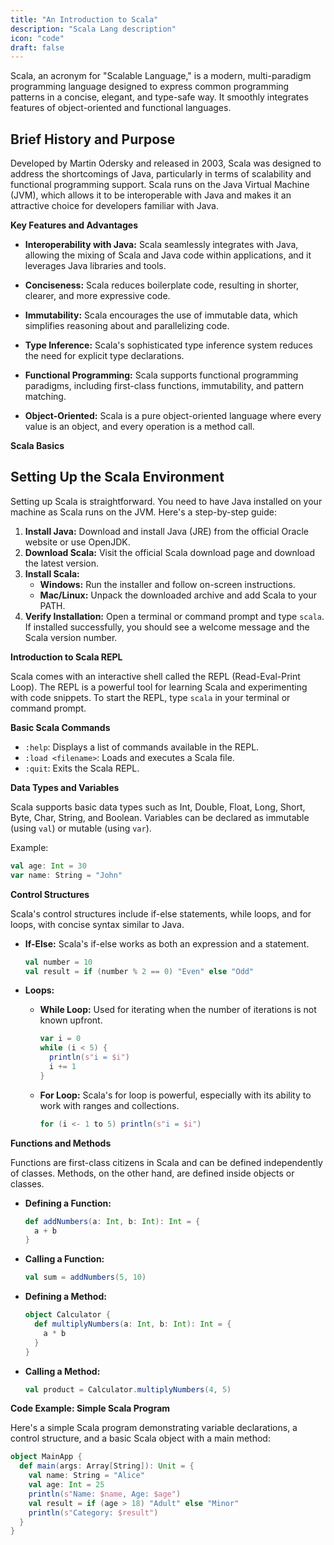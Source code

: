 ```yaml
---
title: "An Introduction to Scala"
description: "Scala Lang description"
icon: "code"
draft: false
---
```


Scala, an acronym for "Scalable Language," is a modern, multi-paradigm programming language designed to express common programming patterns in a concise, elegant, and type-safe way. It smoothly integrates features of object-oriented and functional languages.

## Brief History and Purpose

Developed by Martin Odersky and released in 2003, Scala was designed to address the shortcomings of Java, particularly in terms of scalability and functional programming support. Scala runs on the Java Virtual Machine (JVM), which allows it to be interoperable with Java and makes it an attractive choice for developers familiar with Java.

**Key Features and Advantages**

- **Interoperability with Java:** Scala seamlessly integrates with Java, allowing the mixing of Scala and Java code within applications, and it leverages Java libraries and tools.
  
- **Conciseness:** Scala reduces boilerplate code, resulting in shorter, clearer, and more expressive code.
  
- **Immutability:** Scala encourages the use of immutable data, which simplifies reasoning about and parallelizing code.
  
- **Type Inference:** Scala's sophisticated type inference system reduces the need for explicit type declarations.
  
- **Functional Programming:** Scala supports functional programming paradigms, including first-class functions, immutability, and pattern matching.
  
- **Object-Oriented:** Scala is a pure object-oriented language where every value is an object, and every operation is a method call.

**Scala Basics**

## Setting Up the Scala Environment

Setting up Scala is straightforward. You need to have Java installed on your machine as Scala runs on the JVM. Here's a step-by-step guide:

1. **Install Java:** Download and install Java (JRE) from the official Oracle website or use OpenJDK.
2. **Download Scala:** Visit the official Scala download page and download the latest version.
3. **Install Scala:**
   - **Windows:** Run the installer and follow on-screen instructions.
   - **Mac/Linux:** Unpack the downloaded archive and add Scala to your PATH.
4. **Verify Installation:** Open a terminal or command prompt and type `scala`. If installed successfully, you should see a welcome message and the Scala version number.

**Introduction to Scala REPL**

Scala comes with an interactive shell called the REPL (Read-Eval-Print Loop). The REPL is a powerful tool for learning Scala and experimenting with code snippets. To start the REPL, type `scala` in your terminal or command prompt.

**Basic Scala Commands**

- `:help`: Displays a list of commands available in the REPL.
- `:load <filename>`: Loads and executes a Scala file.
- `:quit`: Exits the Scala REPL.

**Data Types and Variables**

Scala supports basic data types such as Int, Double, Float, Long, Short, Byte, Char, String, and Boolean. Variables can be declared as immutable (using `val`) or mutable (using `var`).

Example:
```scala
val age: Int = 30
var name: String = "John"
```

**Control Structures**

Scala's control structures include if-else statements, while loops, and for loops, with concise syntax similar to Java.

- **If-Else:** Scala's if-else works as both an expression and a statement.
  ```scala
  val number = 10
  val result = if (number % 2 == 0) "Even" else "Odd"
  ```

- **Loops:**
  - **While Loop:** Used for iterating when the number of iterations is not known upfront.
    ```scala
    var i = 0
    while (i < 5) {
      println(s"i = $i")
      i += 1
    }
    ```
  - **For Loop:** Scala's for loop is powerful, especially with its ability to work with ranges and collections.
    ```scala
    for (i <- 1 to 5) println(s"i = $i")
    ```

**Functions and Methods**

Functions are first-class citizens in Scala and can be defined independently of classes. Methods, on the other hand, are defined inside objects or classes.

- **Defining a Function:**
  ```scala
  def addNumbers(a: Int, b: Int): Int = {
    a + b
  }
  ```
- **Calling a Function:**
  ```scala
  val sum = addNumbers(5, 10)
  ```

- **Defining a Method:**
  ```scala
  object Calculator {
    def multiplyNumbers(a: Int, b: Int): Int = {
      a * b
    }
  }
  ```
- **Calling a Method:**
  ```scala
  val product = Calculator.multiplyNumbers(4, 5)
  ```

**Code Example: Simple Scala Program**

Here's a simple Scala program demonstrating variable declarations, a control structure, and a basic Scala object with a main method:

```scala
object MainApp {
  def main(args: Array[String]): Unit = {
    val name: String = "Alice"
    val age: Int = 25
    println(s"Name: $name, Age: $age")
    val result = if (age > 18) "Adult" else "Minor"
    println(s"Category: $result")
  }
}
```
